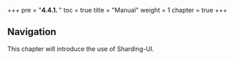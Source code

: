 +++
pre = "<b>4.4.1. </b>"
toc = true
title = "Manual"
weight = 1
chapter = true
+++

## Navigation

This chapter will introduce the use of Sharding-UI.